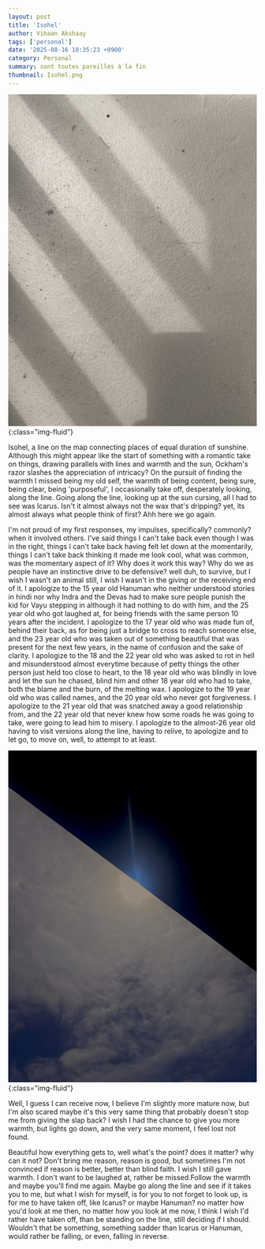 ```yaml
---
layout: post
title: 'Isohel'
author: Vihaan Akshaay
tags: ['personal']
date: '2025-08-16 10:35:23 +0900'
category: Personal
summary: sont toutes pareilles à la fin
thumbnail: Isohel.png
---
```


![](/assets/img/posts/Isohel.jpg){:class="img-fluid"}

Isohel, a line on the map connecting places of equal duration of sunshine. Although this might appear like the start of something with a romantic take on things, drawing parallels with lines and warmth and the sun, Ockham's razor slashes the appreciation of intricacy? On the pursuit of finding the warmth I missed being my old self, the warmth of being content, being sure, being clear, being 'purposeful', I occasionally take off, desperately looking, along the line. Going along the line, looking up at the sun cursing, all I had to see was Icarus. Isn't it almost always not the wax that's dripping? yet, its almost always what people think of first? Ahh here we go again.

I'm not proud of my first responses, my impulses, specifically? commonly? when it involved others. I've said things I can't take back even though I was in the right, things I can't take back having felt let down at the momentarily, things I can't take back thinking it made me look cool, what was common, was the momentary aspect of it? Why does it work this way? Why do we as people have an instinctive drive to be defensive? well duh, to survive, but I wish I wasn't an animal still, I wish I wasn't in the giving or the receiving end of it. I apologize to the 15 year old Hanuman who neither understood stories in hindi nor why Indra and the Devas had to make sure people punish the kid for Vayu stepping in although it had nothing to do with him, and the 25 year old who got laughed at, for being friends with the same person 10 years after the incident. I apologize to the 17 year old who was made fun of, behind their back, as for being just a bridge to cross to reach someone else, and the 23 year old who was taken out of something beautiful that was present for the next few years, in the name of confusion and the sake of clarity. I apologize to the 18 and the 22 year old who was asked to rot in hell and misunderstood almost everytime because of petty things the other person just held too close to heart, to the 18 year old who was blindly in love and let the sun he chased, blind him and other 18 year old who had to take, both the blame and the burn, of the melting wax. I apologize to the 19 year old who was called names, and the 20 year old who never got forgiveness. I apologize to the 21 year old that was snatched away a good relationship from, and the 22 year old that never knew how some roads he was going to take, were going to lead him to misery. I apologize to the almost-26 year old having to visit versions along the line, having to relive, to apologize and to let go, to move on, well, to attempt to at least.

![](/assets/img/posts/Icarus.jpg){:class="img-fluid"}

Well, I guess I can receive now, I believe I'm slightly more mature now, but I'm also scared maybe it's this very same thing that probably doesn't stop me from giving the slap back? I wish I had the chance to give you more warmth, but lights go down, and the very same moment, I feel lost not found. 

Beautiful how everything gets to, well what's the point? does it matter? why can it not? Don't bring me reason, reason is good, but sometimes I'm not convinced if reason is better, better than blind faith. I wish I still gave warmth. I don't want to be laughed at, rather be missed.Follow the warmth and maybe you'll find me again. Maybe go along the line and see if it takes you to me, but what I wish for myself, is for you to not forget to look up, is for me to have taken off, like Icarus? or maybe Hanuman? no matter how you'd look at me then, no matter how you look at me now, I think I wish I'd rather have taken off, than be standing on the line, still deciding if I should. Wouldn't that be something, something sadder than Icarus or Hanuman, would rather be falling, or even, falling in reverse.